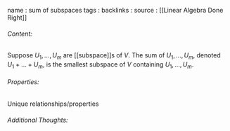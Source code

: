 name : sum of subspaces
tags : 
backlinks : 
source : [[Linear Algebra Done Right]]

###### Content:
Suppose $U_1,...,U_m$ are [[subspace]]s of $V$. The sum of $U_1,...,U_m$, denoted $U_1+...+U_m$, is the smallest subspace of $V$ containing $U_1,...,U_m$.

###### Properties:
Unique relationships/properties

###### Additional Thoughts:
